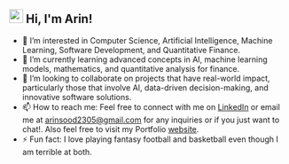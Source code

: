 ##  <img src="https://media.giphy.com/media/hvRJCLFzcasrR4ia7z/giphy.gif" width="25"> Hi, I'm Arin!

- 👀 I’m interested in Computer Science, Artificial Intelligence, Machine Learning, Software Development, and Quantitative Finance.
- 🌱 I’m currently learning advanced concepts in AI, machine learning models, mathematics, and quantitative analysis for finance.
- 💞️ I’m looking to collaborate on projects that have real-world impact, particularly those that involve AI, data-driven decision-making, and innovative software solutions.
- 📫 How to reach me: Feel free to connect with me on [LinkedIn](www.linkedin.com/in/arin-sood) or email me at [arinsood2305@gmail.com](mailto:arinsood2305@gmail.com) for any inquiries or if    you just want to chat!. Also feel free to visit my Portfolio [website](https://arin101230523.github.io/Portfolio/).
- ⚡ Fun fact: I love playing fantasy football and basketball even though I am terrible at both.
